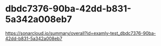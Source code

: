 # dbdc7376-90ba-42dd-b831-5a342a008eb7
https://sonarcloud.io/summary/overall?id=examly-test_dbdc7376-90ba-42dd-b831-5a342a008eb7
